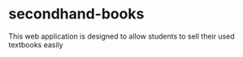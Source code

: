 # secondhand-books
This web application is designed to allow students to sell their used textbooks easily
